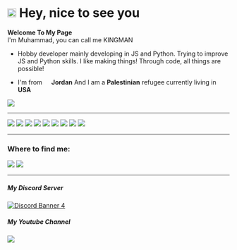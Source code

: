 # <img src="https://emojis.slackmojis.com/emojis/images/1531849430/4246/blob-sunglasses.gif?1531849430" width="20"/> Hey, nice to see you
**Welcome To My Page**</br>
I'm Muhammad, you can call me KINGMAN
- Hobby developer
mainly developing in JS and Python. Trying to improve JS and Python skills. I like making things! Through code, all things are possible!

- I'm from <img src="https://images.emojiterra.com/twitter/v13.0/512px/1f1f5-1f1f8.png" width="13"/> **Jordan** And I am a **Palestinian** refugee currently living in **USA**

<img src="https://github-readme-stats.vercel.app/api?username=KINGMAN1996&show_icons=true&hide_title=true&theme=chartreuse-dark" />

------------
<img src="https://img.shields.io/badge/-Github_Actions-2088FF?style=flat-square&logo=github-actions&logoColor=white "/> <img src="https://img.shields.io/badge/-TypeScript-007ACC?style=flat-square&logo=typescript&logoColor=white "/> <img src="https://img.shields.io/badge/-Heroku-430098?style=flat-square&logo=heroku&logoColor=white "/> <img src="https://img.shields.io/badge/-Git-F05032?style=flat-square&logo=git&logoColor=white "/> <img src="https://img.shields.io/badge/-NPM-CB3837?style=flat-square&logo=npm&logoColor=white "/> <img src="https://img.shields.io/badge/-HTML5-E34F26?style=flat-square&logo=html5&logoColor=white"/> <img src="https://img.shields.io/badge/-MongoDB-13aa52?style=flat-square&logo=mongodb&logoColor=white "/> <img src="https://img.shields.io/badge/-Nodejs-43853d?style=flat-square&logo=Node.js&logoColor=white "/> <img src="https://img.shields.io/badge/python-v3.7-blue "/>



------------

### Where to find me:
[<img src="https://img.shields.io/badge/GitHub-%2312100E.svg" />](https://github.com/KINGMAN1996) [<img src="https://img.shields.io/badge/-Discord-7289DA?style=for-the-badge&logo=discord.svg" />](https://discord.com/users/765628724955316315)

------------

##### My Discord Server 
[<img src="https://discordapp.com/api/guilds/804827461644189726/widget.png?style=banner4" alt="Discord Banner 4"/>](https://discord.gg/JDCk6FWFqq)
##### My Youtube Channel 
[<img src="https://youtube-stats-card.vercel.app/api?channelid=UCcSlBVmF1yYY6bCdZiwlOvQ&theme=dark_pink&cache_seconds=86400" />](https://www.youtube.com/channel/UCcSlBVmF1yYY6bCdZiwlOvQ) 
